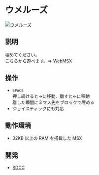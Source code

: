 # ウメルーズ

[![ウメルーズ](http://img.youtube.com/vi/B8XRQE8d4d0/0.jpg)](https://www.youtube.com/watch?v=B8XRQE8d4d0)

## 説明
埋めてください。<br>
こちらから遊べます。⇒  [WebMSX](http://webmsx.org/?MACHINE=MSX1J&DISK=https://github.com/CoBinee/umeroose-msx/raw/main/diskimage/umeroose.dsk)

## 操作
- `SPACE`<br>押し続けると→に移動、離すと←に移動<br>離した瞬間に３マス先をブロックで埋める
- ジョイスティックにも対応

## 動作環境
- 32KB 以上の RAM を搭載した MSX

## 開発
- [SDCC](https://sdcc.sourceforge.net)
